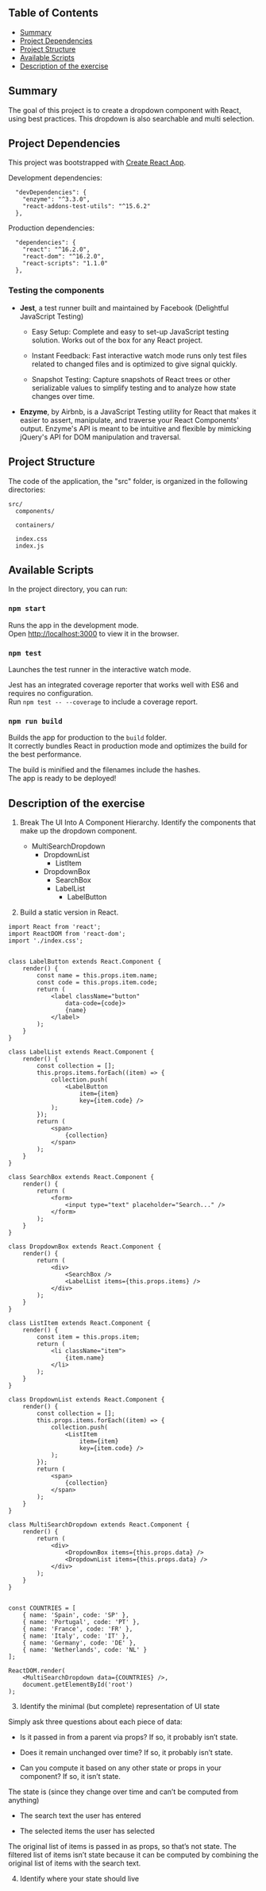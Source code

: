 
## Table of Contents

- [Summary](#summary)
- [Project Dependencies](#project-dependencies)
- [Project Structure](#folder-structure)
- [Available Scripts](#available-scripts)
- [Description of the exercise](#description-of-the-exercise)


## Summary
The goal of this project is to create a dropdown component with React, using best practices. This dropdown is also searchable and multi selection.



## Project Dependencies

This project was bootstrapped with [Create React App](https://github.com/facebookincubator/create-react-app).

Development dependencies:
```
  "devDependencies": {
    "enzyme": "^3.3.0",
    "react-addons-test-utils": "^15.6.2"
  },
```

Production dependencies:
```
  "dependencies": {
    "react": "^16.2.0",
    "react-dom": "^16.2.0",
    "react-scripts": "1.1.0"
  },
```

### Testing the components

* **Jest**, a test runner built and maintained by Facebook (Delightful JavaScript Testing)

  * Easy Setup: Complete and easy to set-up JavaScript testing solution. Works out of the box for any React project.

  * Instant Feedback: Fast interactive watch mode runs only test files related to changed files and is optimized to give signal quickly.

  * Snapshot Testing: Capture snapshots of React trees or other serializable values to simplify testing and to analyze how state changes over time.

* **Enzyme**, by Airbnb, is a JavaScript Testing utility for React that makes it easier to assert, manipulate, and traverse your React Components' output. Enzyme's API is meant to be intuitive and flexible by mimicking jQuery's API for DOM manipulation and traversal.


## Project Structure

The code of the application, the "src" folder, is organized in the following directories:

```
src/
  components/

  containers/

  index.css
  index.js
```



## Available Scripts

In the project directory, you can run:

### `npm start`

Runs the app in the development mode.<br>
Open [http://localhost:3000](http://localhost:3000) to view it in the browser.

### `npm test`

Launches the test runner in the interactive watch mode.

Jest has an integrated coverage reporter that works well with ES6 and requires no configuration.<br>
Run `npm test -- --coverage` to include a coverage report.

### `npm run build`

Builds the app for production to the `build` folder.<br>
It correctly bundles React in production mode and optimizes the build for the best performance.

The build is minified and the filenames include the hashes.<br>
The app is ready to be deployed!


## Description of the exercise

1. Break The UI Into A Component Hierarchy. Identify the components that make up the dropdown component.

    * MultiSearchDropdown
      * DropdownList
        * ListItem
      * DropdownBox
        * SearchBox
        * LabelList
          * LabelButton


2. Build a static version in React.

```
import React from 'react';
import ReactDOM from 'react-dom';
import './index.css';


class LabelButton extends React.Component {
    render() {
        const name = this.props.item.name;
        const code = this.props.item.code;
        return (
            <label className="button"
                data-code={code}>
                {name}
            </label>
        );
    }
}

class LabelList extends React.Component {
    render() {
        const collection = [];
        this.props.items.forEach((item) => {
            collection.push(
                <LabelButton
                    item={item}
                    key={item.code} />
            );
        });
        return (
            <span>
                {collection}
            </span>
        );
    }
}

class SearchBox extends React.Component {
    render() {
        return (
            <form>
                <input type="text" placeholder="Search..." />
            </form>
        );
    }
}

class DropdownBox extends React.Component {
    render() {
        return (
            <div>
                <SearchBox />
                <LabelList items={this.props.items} />
            </div>
        );
    }
}

class ListItem extends React.Component {
    render() {
        const item = this.props.item;
        return (
            <li className="item">
                {item.name}
            </li>
        );
    }
}

class DropdownList extends React.Component {
    render() {
        const collection = [];
        this.props.items.forEach((item) => {
            collection.push(
                <ListItem
                    item={item}
                    key={item.code} />
            );
        });
        return (
            <span>
                {collection}
            </span>
        );
    }
}

class MultiSearchDropdown extends React.Component {
    render() {
        return (
            <div>
                <DropdownBox items={this.props.data} />
                <DropdownList items={this.props.data} />
            </div>
        );
    }
}


const COUNTRIES = [
    { name: 'Spain', code: 'SP' },
    { name: 'Portugal', code: 'PT' },
    { name: 'France', code: 'FR' },
    { name: 'Italy', code: 'IT' },
    { name: 'Germany', code: 'DE' },
    { name: 'Netherlands', code: 'NL' }
];

ReactDOM.render(
    <MultiSearchDropdown data={COUNTRIES} />,
    document.getElementById('root')
);

```

3. Identify the minimal (but complete) representation of UI state

Simply ask three questions about each piece of data:

* Is it passed in from a parent via props? If so, it probably isn’t state.

* Does it remain unchanged over time? If so, it probably isn’t state.

* Can you compute it based on any other state or props in your component? If so, it isn’t state.

The state is (since they change over time and can’t be computed from anything)

* The search text the user has entered

* The selected items the user has selected

The original list of items is passed in as props, so that’s not state. The filtered list of items isn’t state because it can be computed by combining the original list of items with the search text.

4. Identify where your state should live

